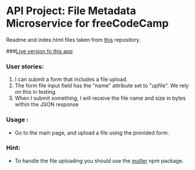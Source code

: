 # API Project: File Metadata Microservice for freeCodeCamp

Readme and index.html files taken from [this](https://github.com/freeCodeCamp/boilerplate-project-filemetadata/) repository.

###[Live version fo this app](https://diamond-collision.glitch.me)

###    User stories:
1. I can submit a form that includes a file upload.
2. The form file input field  has the "name" attribute set to "upfile". We rely on this in testing.
3. When I submit something, I will receive the file name and size in bytes within the JSON response

### Usage :
* Go to the main page, and upload a file using the provided form.

### Hint:
* To handle the file uploading you should use the [multer](https://www.npmjs.com/package/multer) npm package.

